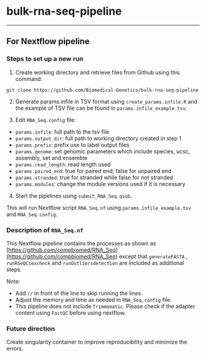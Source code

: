 # bulk-rna-seq-pipeline

***

## For Nextflow pipeline
### Steps to set up a new run 
1. Create working directory and retrieve files from Github using this command:

`git clone https://github.com/Biomedical-Genetics/bulk-rna-seq-pipeline`

2. Generate params.infile in TSV format using `create_params.infile.R` and the example of TSV file can be found in `params.infile_example.tsv`.

3. Edit `RNA_Seq.config` file:
* `params.infile`: full path to the tsv file
* `params.output_dir`: full path to working directory created in step 1
* `params.prefix`: prefix use to label output files
* `params.genome`: set genomic parameters which include species, ucsc, assembly, set and ensemble
* `params.read_length`: read length used
* `params.paired_end`: true for paired end; false for unpaired end
* `params.stranded`: true for stranded while false for not stranded
* `params.modules`: change the module versions used if it is necessary


4. Start the pipelines using `submit_RNA_Seq.qsub`.

This will run Nextflow script `RNA_Seq.nf` using `params.infile_example.tsv` and `RNA_Seq.config`.

### Description of `RNA_Seq.nf`
This Nextflow pipeline contains the processes as shown as [https://github.com/compbiomed/RNA_Seq](https://github.com/compbiomed/RNA_Seq) except that `generateFASTA` , `runRSeQCsexcheck` and `runOutliersdetection` are included as additional steps. 

Note: 
* Add `//` in front of the line to skip running the lines. 
* Adjust the memory and time as needed in `RNA_Seq.config` file.
* This pipeline does not include `Trimmomatic`. Please check if the adapter content using `FastQC` before using nextflow.


### Future direction

Create singularity container to improve reproducibility and minimize the errors.
